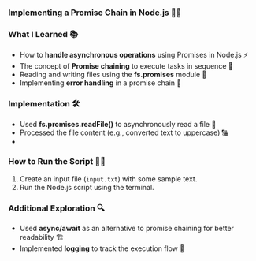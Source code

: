 ### **Implementing a Promise Chain in Node.js** 🔗✨  

### **What I Learned** 📚  
- How to **handle asynchronous operations** using Promises in Node.js ⚡  
- The concept of **Promise chaining** to execute tasks in sequence 🔄  
- Reading and writing files using the **fs.promises** module 📂  
- Implementing **error handling** in a promise chain 🚨  

### **Implementation** 🛠️  
- Used **fs.promises.readFile()** to asynchronously read a file 📖  
- Processed the file content (e.g., converted text to uppercase) 🔠  
-
### **How to Run the Script** 🏃‍♂️  
1. Create an input file (`input.txt`) with some sample text.  
2. Run the Node.js script using the terminal.  

### **Additional Exploration** 🔍  
- Used **async/await** as an alternative to promise chaining for better readability 🏗️  
- Implemented **logging** to track the execution flow 📜  
